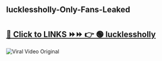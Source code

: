 
 ## lucklessholly-Only-Fans-Leaked

# <h2><a href="https://clipsfans.com/lucklessholly&ref=git">🔗 Click to LINKS ⏩⏩ 👉 🟢 lucklessholly </a></h2>

<a href="https://clipsfans.com/lucklessholly&ref=git" rel="nofollow" data-target="animated-image.originalLink"><img src="https://i.ibb.co.com/xMMVF88/686577567.gif" alt="Viral Video Original" style="max-width: 100%; display: inline-block;" data-target="animated-image.originalImage"></a>
